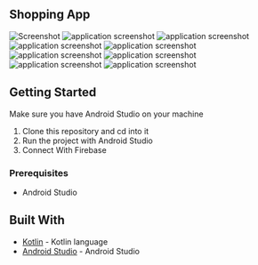 ## Shopping App 

![Screenshot](Simplibuy/app/src/main/res/drawable/Screenshot_1632324614.png")
![application screenshot](app/src/main/res/drawable/Screenshot_1632324619.png")
![application screenshot](app/src/main/res/drawable/Screenshot_1632324645.png")
![application screenshot](app/src/main/res/drawable/Screenshot_1632324653.png")
![application screenshot](app/src/main/res/drawable/Screenshot_1632324658.png")
![application screenshot](app/src/main/res/drawable/Screenshot_1632324689.png")
![application screenshot](app/src/main/res/drawable/Screenshot_1632324697.png")
![application screenshot](app/src/main/res/drawable/Screenshot_1632324707.png")
![application screenshot](app/src/main/res/drawable/Screenshot_1632324722.png")


## Getting Started
Make sure you have Android Studio on your machine

1.  Clone this repository and cd into it
2.  Run the project with Android Studio
3.  Connect With Firebase 

### Prerequisites

* Android Studio

## Built With

* [Kotlin](https://kotlinlang.org/) - Kotlin language
* [Android Studio](https://developer.android.com/studio/) - Android Studio
